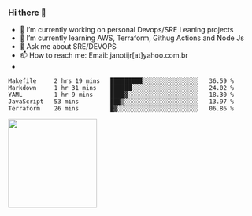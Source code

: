 ### Hi there 👋


- 🔭 I’m currently working on personal Devops/SRE Leaning projects
- 🌱 I’m currently learning AWS, Terraform, Githug Actions and Node Js
- 💬 Ask me about SRE/DEVOPS
- 📫 How to reach me: Email: janotijr[at]yahoo.com.br
- 
<!--START_SECTION:waka-->
```text
Makefile     2 hrs 19 mins   █████████░░░░░░░░░░░░░░░░   36.59 % 
Markdown     1 hr 31 mins    ██████░░░░░░░░░░░░░░░░░░░   24.02 % 
YAML         1 hr 9 mins     ████▓░░░░░░░░░░░░░░░░░░░░   18.30 % 
JavaScript   53 mins         ███▒░░░░░░░░░░░░░░░░░░░░░   13.97 % 
Terraform    26 mins         █▓░░░░░░░░░░░░░░░░░░░░░░░   06.86 % 
```
<!--END_SECTION:waka-->

<img height="180em" src="https://github-readme-stats.vercel.app/api?username=janoti&show_icons=true&hide_border=true&&count_private=true&include_all_commits=true" />
